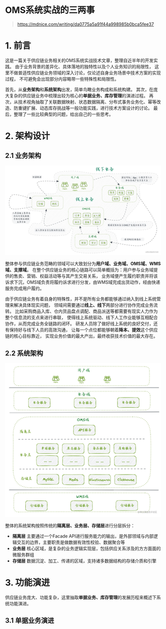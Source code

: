 

OMS系统实战的三两事
======
> https://mdnice.com/writing/da0775a5a91f44a998985b0bca5fee37


# 1. 前言
这是一篇关于供应链业务相关的OMS系统实战技术文章，整理自近半年的开发实践。
由于业务背景的差异化、具体落地的独特性以及个人业务知识的局限性，
这里不做普适性供应链业务领域的深入讨论，仅论述自身业务场景中技术方案的实现过程，
不可避免会出现部分内容略带一些特殊性和局限性。

首先，从**业务架构**和**系统架构**出发，简单鸟瞰业务构成和系统构建。
其次，在庞大复杂的供应链业务中梳理出较为核心的**单据业务、库存管理**的演进过程。
再次，从技术视角抽取了关联数据映射、状态数据隔离、分布式事务业务化、幂等改造、防重键扩展、动态库存挑战等一般功能实践，进行技术方案设计的讨论。
最后，整理了一些比较典型的问题，给出自己的一些思考。


# 2. 架构设计
## 2.1 业务架构
![](images/01.01.业务架构.jpeg)

整体参与供应链业务范畴的领域可以大致划分为**用户域、业务域、OMS域、WMS域、支撑域**。
在整个供应链业务的核心链路可以简单概括为：用户参与业务域提供的售卖、营销、权益活动等与其产生交易关系，
业务域便产生履约职责并将该诉求下沉，OMS域负责将履约诉求进行分发，由WMS域完成出货动作，经由快递服务完成用户履约。

由于供应链业务有着自身的特殊性，并不是所有业务都能够通过纳入到线上系统管理来解决具体现实问题，
领域间需要通过**线上、线下**两部分进行协作完成业务流转。
比如采购商品入库、仓内货品盘点调配、商品派送等都需要有现实人力作为整个信息流的支点来进行串联，
使得线上系统驱动、线下人工作业能够互相配合协作，从而完成业务全链路的闭环。
研发人员除了做好线上系统的良好交付，还有保持好与线下人员的高效沟通，
让每一个点位都能够朝着**降本、提效**这个供应链的核心目标靠近，
实现业务价值的最大产出，最终收获技术价值的最大存在。

## 2.2 系统架构
![](images/01.02.系统架构.jpeg)

整体的系统架构按照传统的**隔离层、业务层、存储层**进行分层拆分：

* **隔离层** 主要通过一个Facade API进行服务能力的输出，是外部领域与内部逻辑交互的边界，主要职责是做数据有效性校验、数据聚合等
* **业务层** 核心区域，是复杂的业务逻辑实现层，包括供应关系涉及的方方面面的微服务群组
* **存储层** 数据沉淀、加工、传递的区域，支持诸多数据结构的存储介质和引擎


# 3. 功能演进
供应链业务庞大、功能复杂，这里抽取**单据业务、库存管理**的发展历程来概述下系统功能演进。

## 3.1 单据业务演进



